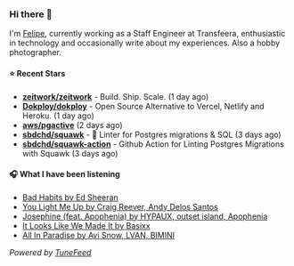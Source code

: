 ### Hi there 👋

I'm [Felipe](https://felipevm.com), currently working as a Staff Engineer at Transfeera, enthusiastic in technology and occasionally write about my experiences. Also a hobby photographer.

#### ⭐ Recent Stars
- **[zeitwork/zeitwork](https://github.com/zeitwork/zeitwork)** - Build. Ship. Scale. (1 day ago)
- **[Dokploy/dokploy](https://github.com/Dokploy/dokploy)** - Open Source Alternative to Vercel, Netlify and Heroku. (1 day ago)
- **[aws/pgactive](https://github.com/aws/pgactive)** (2 days ago)
- **[sbdchd/squawk](https://github.com/sbdchd/squawk)** - 🐘 Linter for Postgres migrations &amp; SQL (3 days ago)
- **[sbdchd/squawk-action](https://github.com/sbdchd/squawk-action)** - Github Action for Linting Postgres Migrations with Squawk (3 days ago)

#### 🎧 What I have been listening
- [Bad Habits by Ed Sheeran](https://open.spotify.com/track/3rmo8F54jFF8OgYsqTxm5d)
- [You Light Me Up by Craig Reever, Andy Delos Santos](https://open.spotify.com/track/17nNJNrJ8mrVA2xs5NkVsR)
- [Josephine (feat. Apophenia) by HYPAUX, outset island, Apophenia](https://open.spotify.com/track/4Vdg3bigqYqRjyFC0dCq3G)
- [It Looks Like We Made It by Basixx](https://open.spotify.com/track/0fYR84hJsQEE3ZoGEMy3vD)
- [All In Paradise by Avi Snow, LVAN, BIMINI](https://open.spotify.com/track/01fUUujG4m9q8tOY7Lapyb)

_Powered by [TuneFeed](https://tunefeed.app?ref=github.com)_
